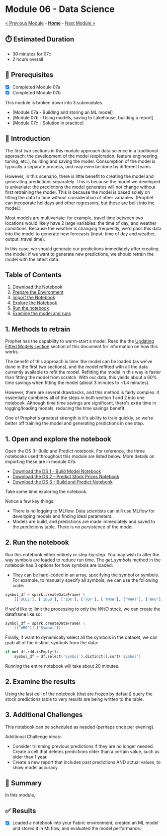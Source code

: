 # Module 06 - Data Science

[< Previous Module](../modules/module07b.md) - **[Home](../README.md)** - [Next Module >](./module10.md)

## :stopwatch: Estimated Duration

* 30 minutes for 07c
* 2 hours overall

## :thinking: Prerequisites

- [x] Completed Module 07a
- [x] Completed Module 07b

This module is broken down into 3 submodules.
* [Module 07a - Building and storing an ML model]
* [Module 07b - Using models, saving to Lakehouse, building a report]
* [Module 07c - Solution in practice]

## :loudspeaker: Introduction

The first two sections in this module approach data science in a traditional approach: the development of the model (exploration, feature engineering, tuning, etc.), building and saving the model. Consumption of the model is typically a separate process, and may even be done by different teams. 

However, in this scenario, there is little benefit to creating the model and generating predictions separately. This is because the model we developed is univariate: the predictions the model generates will not change without first retraining the model. This is because the model is based solely on fitting the data to time without consideration of other variables. (Prophet can incoporate holidays and other regressors, but these are built into the model.)

Most models are multivariate: for example, travel time between two locations would likely have 2 large variables: the time of day, and weather conditions. Because the weather is changing frequently, we'd pass this data into the model to generate new forecasts (input: time of day and weather, output: travel time).

In this case, we should generate our predictions immediately after creating the model; if we want to generate new predictions, we should retrain the model with the latest data.

## Table of Contents

1. [Download the Notebook](#1-download-the-notebook)
2. [Prepare the Environment](#2-prepare-the-environment)
3. [Import the Notebook](#3-import-the-notebook)
4. [Explore the Notebook](#4-explore-the-notebook)
5. [Run the notebook](#5-run-the-notebook)
6. [Examine the model and runs](#6-examine-the-model-and-runs)

## 1. Methods to retrain

Prophet has the capability to warm-start a model. Read the the [Updating Fitted Models section](https://facebook.github.io/prophet/docs/additional_topics.html) section of this document for information on how this works. 

The benefit of this approach is time: the model can be loaded (as we've done in the first two sections), and the model refitted with all the data currently available to refit the model. Refitting the model in this way is faster than fitting the model from scratch. With our data, this yields about a 60% time savings when fitting the model (about 3 minutes to ~1.4 minutes).

However, there are several drawbacks, and this method is fairly complex: it essentially combines all of the steps in both section 1 and 2 into one notebook. Although time time savings are significant, there's extra time in logging/loading models, reducing the time savings benefit.

One of Prophet's greatest strength is it's ability to train quickly, so we're better off training the model and generating predictions in one step.

## 1. Open and explore the notebook

Open the DS 3- Build and Predict notebook. For reference, the three notebooks used throughout this module are listed below. More details on importing these are in module 07a.

* [Download the DS 1 - Build Model Notebook](<../resources/module07/DS 1 - Build Model.ipynb>)
* [Download the DS 2 - Predict Stock Prices Notebook](<../resources/module07/DS 2 - Predict Stock Prices.ipynb>)
* [Download the DS 3 - Build and Predict Notebook](<../resources/module07/DS 3 - Build and Predict.ipynb>)

Take some time exploring the notebook.

Notice a few key things:

* There is no logging to MLflow. Data scientists can still use MLflow for developing models and finding ideal parameters. 
* Models are build, and predictions are made immediately and saved to the predictions table. There is no persistence of the model.

## 2. Run the notebook

Run this notebook either entirely or step-by-step. You may wish to alter the way symbols are loaded to reduce run time. The *get_symbols* method in the notebook has 3 options for how symbols are loaded:

* They can be hard-coded in an array, specifying the symbol or symbols. For example, to manually specify all symbols, we can use the following code:

```python
symbol_df = spark.createDataFrame( \
    [['BCUZ'], ['IDGD'], ['IDK'], ['TDY'], ['TMRW'], ['WHAT'], ['WHO'], ['WHY']],['Symbol'])
```

If we'd like to limit the processing to only the *WHO* stock, we can create the dataframe like so:

```python
symbol_df = spark.createDataFrame( \
    [['WHO']],['Symbol'])
```

Finally, if want to dynamically select all the symbols in the dataset, we can grab all of the distinct symbols from the data:

```python
if not df.rdd.isEmpty():
    symbol_df = df.select('symbol').distinct().sort('symbol')
```

Running the entire notebook will take about 20 minutes.

## 2. Examine the results

Using the last cell of the notebook (that are frozen by default) query the stock predictions table to very results are being written to the table.

## 3. Additional Challenges

This notebook can be scheduled as needed (perhaps once per evening). 

Additional Challenge ideas:

* Consider trimming previous predictions if they are no longer needed. Create a cell that deletes predictions older than a certain value, such as older than 1 year.
* Create a new report that includes past predictions AND actual values, to show model accuracy.

## :tada: Summary

In this module, 

## :white_check_mark: Results

- [x] Loaded a notebook into your Fabric environment, created an ML model and stored it in MLflow, and evaluated the model performance.

